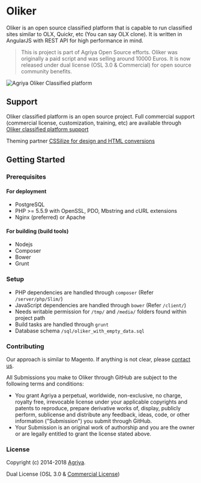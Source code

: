 # Oliker

Oliker is an open source classified platform that is capable to run classified sites similar to OLX, Quickr, etc (You can say OLX clone). It is written in AngularJS with REST API for high performance in mind.

> This is project is part of Agriya Open Source efforts. Oliker was originally a paid script and was selling around 10000 Euros. It is now released under dual license (OSL 3.0 & Commercial) for open source community benefits.

![Agriya Oliker Classified platform](https://user-images.githubusercontent.com/4907427/45162572-ed466c80-b20b-11e8-9640-80e2b6ffb6b1.jpg)

## Support

Oliker classified platform is an open source project. Full commercial support (commercial license, customization, training, etc) are available through [Oliker classified platform support](https://www.agriya.com/solutions/classified-ads-solution)

Theming partner [CSSilize for design and HTML conversions](http://cssilize.com/)

## Getting Started

### Prerequisites

#### For deployment

* PostgreSQL
* PHP >= 5.5.9 with OpenSSL, PDO, Mbstring and cURL extensions
* Nginx (preferred) or Apache

#### For building (build tools)

* Nodejs
* Composer
* Bower
* Grunt

### Setup

* PHP dependencies are handled through `composer` (Refer `/server/php/Slim/`)
* JavaScript dependencies are handled through `bower` (Refer `/client/`)
* Needs writable permission for `/tmp/` and `/media/` folders found within project path
* Build tasks are handled through `grunt`
* Database schema `/sql/oliker_with_empty_data.sql`

### Contributing

Our approach is similar to Magento. If anything is not clear, please [contact us](https://www.agriya.com/contact).

All Submissions you make to Oliker through GitHub are subject to the following terms and conditions:

* You grant Agriya a perpetual, worldwide, non-exclusive, no charge, royalty free, irrevocable license under your applicable copyrights and patents to reproduce, prepare derivative works of, display, publicly perform, sublicense and distribute any feedback, ideas, code, or other information ("Submission") you submit through GitHub.
* Your Submission is an original work of authorship and you are the owner or are legally entitled to grant the license stated above.


### License

Copyright (c) 2014-2018 [Agriya](https://www.agriya.com/).

Dual License (OSL 3.0 & [Commercial License](https://www.agriya.com/contact))
